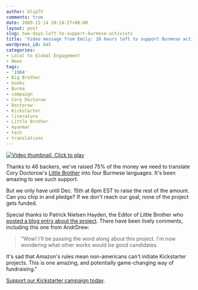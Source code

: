 ```yaml
---
author: blipTV
comments: true
date: 2009-12-14 20:18:27+00:00
layout: post
slug: two-days-left-to-support-burmese-activists
title: 'Video message from Emily: 28 hours left to support Burmese activists'
wordpress_id: 845
categories:
- Local to Global Engagement
- News
tags:
- '1984'
- Big Brother
- books
- Burma
- campaign
- Cory Doctorow
- Doctorow
- Kickstarter
- literature
- Little Brother
- myanmar
- tech
- translations
---
```





[![Video thumbnail. Click to play](http://blip.tv/file/get/DigitalDemocracy-TwoDaysLeftToSupportBurmeseActivists144.mp4.jpg)](http://blip.tv/file/get/DigitalDemocracy-TwoDaysLeftToSupportBurmeseActivists144.mp4)


Thanks to 46 backers, we've raised 75% of the money we need to translate Cory Doctorow's [Little Brother](http://craphound.com/littlebrother/about/) into four Burmese languages. It's been amazing to see such support.


But we only have until Dec. 15th at 8pm EST to raise the rest of the amount. Can you chip in and pledge? If we don't reach our goal, none of the project gets funded.

Special thanks to Patrick Nielsen Hayden, the Editor of Little Brother who [posted a blog entry about the project](http://nielsenhayden.com/makinglight/archives/011973.html). There have been lively comments, including this one from AndrDrew:


> "Wow! I'll be passing the word along about this  project. I'm now wondering what other works would be good candidates.

It's sad that Amazon's rules mean non-americans can't initiate Kickstarter projects. This is one amazing, and potentially game-changing way of fundraising."






[Support our Kickstarter campaign today](http://bit.ly/little-bro).


